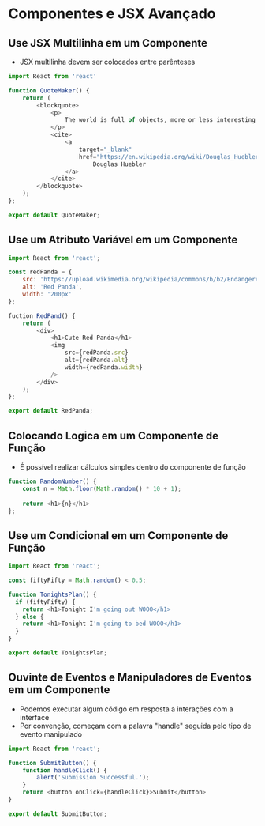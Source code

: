 # Componentes e JSX Avançado

## Use JSX Multilinha em um Componente

- JSX multilinha devem ser colocados entre parênteses

```js
import React from 'react'

function QuoteMaker() {
    return (
        <blockquote>
            <p>
                The world is full of objects, more or less interesting
            </p>
            <cite>
                <a 
                    target="_blank"
                    href="https://en.wikipedia.org/wiki/Douglas_Huebler">
                        Douglas Huebler
                </a>
            </cite>
        </blockquote>
    );
};

export default QuoteMaker;
```

## Use um Atributo Variável em um Componente

```js
import React from 'react';

const redPanda = {
    src: 'https://upload.wikimedia.org/wikipedia/commons/b/b2/Endangered_Red_Panda.jpg',
    alt: 'Red Panda',
    width: '200px'
};

fuction RedPand() {
    return (
        <div>
            <h1>Cute Red Panda</h1>
            <img 
                src={redPanda.src}
                alt={redPanda.alt}
                width={redPanda.width}
            />
        </div>
    );
};

export default RedPanda;
```

## Colocando Logica em um Componente de Função
- É possível realizar cálculos simples dentro do componente de função

```js
function RandomNumber() {
    const n = Math.floor(Math.random() * 10 + 1);
   
    return <h1>{n}</h1>
};
```

## Use um Condicional em um Componente de Função
```js
import React from 'react';

const fiftyFifty = Math.random() < 0.5;

function TonightsPlan() {
  if (fiftyFifty) {
    return <h1>Tonight I'm going out WOOO</h1>
  } else {
    return <h1>Tonight I'm going to bed WOOO</h1>
  }
}

export default TonightsPlan;
```

## Ouvinte de Eventos e Manipuladores de Eventos em um Componente
- Podemos executar algum código em resposta a interações com a interface
- Por convenção, começam com a palavra "handle" seguida pelo tipo de evento manipulado

```js
import React from 'react';

function SubmitButton() {
    function handleClick() {
        alert('Submission Successful.');
    }
    return <button onClick={handleClick}>Submit</button>
}

export default SubmitButton;
```

